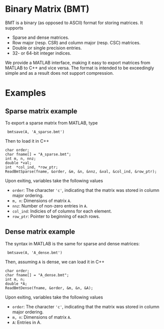 Binary Matrix (BMT) 
==================

BMT is a binary (as opposed to ASCII) format for storing matrices. It supports

+ Sparse and dense matrices.
+ Row major (resp. CSR) and column major (resp. CSC) matrices.
+ Double or single precision entries.
+ 32- or 64-bit integer indices.

We provide a MATLAB interface, making it easy to export matrices from MATLAB to C++ and vice versa. The format is intended to be exceedingly simple and as a result does not support compression.

Examples
========

Sparse matrix example
---------------------

To export a sparse matrix from MATLAB, type
```
 bmtsave(A, 'A_sparse.bmt')
```
Then to load it in C++

```
char order;
char fname[] = "A_sparse.bmt";
int m, n, nnz;
double *val;
int  *col_ind, *row_ptr;
ReadBmtSparse(fname, &order, &m, &n, &nnz, &val, &col_ind, &row_ptr);
```
Upon exiting, variables take the following values
+ `order`: The character `'c'`, indicating that the matrix was stored in column major ordering.
+ `m, n`: Dimensions of matrix `A`.
+ `nnz`: Number of non-zero entries in `A`.
+ `col_ind`: Indicies of of columns for each element.
+ `row_ptr`: Pointer to beginning of each rows.

Dense matrix example
--------------------

The syntax in MATLAB is the same for sparse and dense matrices:
```
 bmtsave(A, 'A_dense.bmt')
```
Then, assuming `A` is dense, we can load it in C++

```
char order;
char fname[] = "A_dense.bmt";
int m, n;
double *A;
ReadBmtDense(fname, &order, &m, &n, &A);
```
Upon exiting, variables take the following values
+ `order`: The character `'c'`, indicating that the matrix was stored in column major ordering.
+ `m, n`: Dimensions of matrix `A`.
+ `A`: Entries in A.

